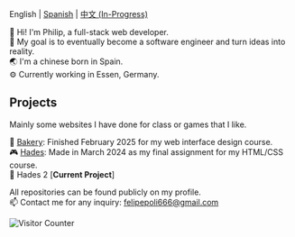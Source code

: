 English | [Spanish]() | [中文 (In-Progress)]()

👋 Hi! I'm Philip, a full-stack web developer.  
💙 My goal is to eventually become a software engineer and turn ideas into reality.  
🌏 I'm a chinese born in Spain.  
⚙️ Currently working in Essen, Germany.  

## Projects
Mainly some websites I have done for class or games that I like.

🥖 [Bakery](https://philipyang89.github.io/buen-horno): Finished February 2025 for my web interface design course.  
🎮 [Hades](https://philipyang89.github.io/hades): Made in March 2024 as my final assignment for my HTML/CSS course.  
🔧 Hades 2 [**Current Project**]  

All repositories can be found publicly on my profile.  
📫 Contact me for any inquiry: felipepoli666@gmail.com  

![Visitor Counter](https://komarev.com/ghpvc/?username=philipyang89)  

<!--
**philipyang0/philipyang0** is a ✨ _special_ ✨ repository because its `README.md` (this file) appears on your GitHub profile.

Here are some ideas to get you started:

- 🔭 I’m currently working on ...
- 🌱 I’m currently learning ...
- 👯 I’m looking to collaborate on ...
- 🤔 I’m looking for help with ...
- 💬 Ask me about ...
- 📫 How to reach me: ...
- 😄 Pronouns: ...
- ⚡ Fun fact: ...
-->

